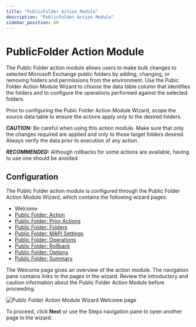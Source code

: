 ```yaml
---
title: "PublicFolder Action Module"
description: "PublicFolder Action Module"
sidebar_position: 60
---
```


# PublicFolder Action Module

The Public Folder action module allows users to make bulk changes to selected Microsoft Exchange
public folders by adding, changing, or removing folders and permissions from the environment. Use
the Pubic Folder Action Module Wizard to choose the data table column that identifies the folders
and to configure the operations performed against the selected folders.

Prior to configuring the Pubic Folder Action Module Wizard, scope the source data table to ensure
the actions apply only to the desired folders.

**CAUTION:** Be careful when using this action module. Make sure that only the changes required are
applied and only to those target folders desired. Always verify the data prior to execution of any
action.

**_RECOMMENDED:_** Although rollbacks for some actions are available, having to use one should be
avoided

## Configuration

The Public Folder action module is configured through the Public Folder Action Module Wizard, which
contains the following wizard pages:

- Welcome
- [Public Folder: Action](/docs/accessanalyzer/11.6/admin/action/publicfolder/action.md)
- [Public Folder: Prior Actions](/docs/accessanalyzer/11.6/admin/action/publicfolder/prioractions.md)
- [Public Folder: Folders](/docs/accessanalyzer/11.6/admin/action/publicfolder/folders.md)
- [Public Folder: MAPI Settings](/docs/accessanalyzer/11.6/admin/action/publicfolder/mapisettings.md)
- [Public Folder: Operations](/docs/accessanalyzer/11.6/admin/action/publicfolder/operations.md)
- [Public Folder: Rollback](/docs/accessanalyzer/11.6/admin/action/publicfolder/rollback.md)
- [Public Folder: Options](/docs/accessanalyzer/11.6/admin/action/publicfolder/options.md)
- [Public Folder: Summary](/docs/accessanalyzer/11.6/admin/action/publicfolder/summary.md)

The Welcome page gives an overview of the action module. The navigation pane contains links to the
pages in the wizard. Review the introductory and caution information about the Public Folder Action
Module before proceeding.

![Public Folder Action Module Wizard Welcome page](/img/product_docs/accessanalyzer/11.6/admin/action/publicfolder/welcome.webp)

To proceed, click **Next** or use the Steps navigation pane to open another page in the wizard.
